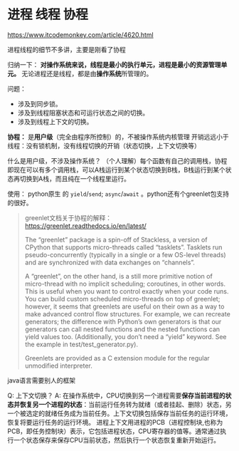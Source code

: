 # 进程 线程 协程
https://www.itcodemonkey.com/article/4620.html

进程线程的细节不多讲，主要是刚看了协程

归纳一下：
**对操作系统来说，线程是最小的执行单元，进程是最小的资源管理单元。**
无论进程还是线程，都是由**操作系统**所管理的。

问题：
- 涉及到同步锁。
- 涉及到线程阻塞状态和可运行状态之间的切换。
- 涉及到线程上下文的切换。



**协程：**
是**用户级**（完全由程序所控制）的，不被操作系统内核管理
开销远远小于线程：没有锁机制，没有线程切换的开销（状态切换，上下文切换等）

什么是用户级，不涉及操作系统？
（个人理解）每个函数有自己的调用栈，协程即现在可以有多个调用栈，可以A栈运行到某个状态切换到B栈，B栈运行到某个状态再切换到A栈，而且纯在一个线程里运行。

使用：
python原生 的 ``yield``/``send``; ``async``/``await`` 。python还有个greenlet包支持的很好。

> greenlet文档关于协程的解释：
> https://greenlet.readthedocs.io/en/latest/
> 
> The “greenlet” package is a spin-off of Stackless, a version of CPython that supports micro-threads called “tasklets”. Tasklets run pseudo-concurrently (typically in a single or a few OS-level threads) and are synchronized with data exchanges on “channels”.
> 
> A “greenlet”, on the other hand, is a still more primitive notion of micro-thread with no implicit scheduling; coroutines, in other words. This is useful when you want to control exactly when your code runs. You can build custom scheduled micro-threads on top of greenlet; however, it seems that greenlets are useful on their own as a way to make advanced control flow structures. For example, we can recreate generators; the difference with Python’s own generators is that our generators can call nested functions and the nested functions can yield values too. (Additionally, you don’t need a “yield” keyword. See the example in test/test_generator.py).
> 
> Greenlets are provided as a C extension module for the regular unmodified interpreter.

java语言需要别人的框架


Q: 上下文切换？
A: 在操作系统中，CPU切换到另一个进程需要**保存当前进程的状态并恢复另一个进程的状态**：当前运行任务转为就绪（或者挂起、删除）状态，另一个被选定的就绪任务成为当前任务。上下文切换包括保存当前任务的运行环境，恢复将要运行任务的运行环境。
进程上下文用进程的PCB（进程控制块,也称为PCB，即任务控制块）表示，它包括进程状态，CPU寄存器的值等。通常通过执行一个状态保存来保存CPU当前状态，然后执行一个状态恢复重新开始运行。